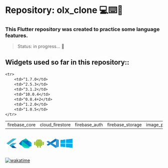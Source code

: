 # Repository: olx_clone 💻⌨️📁
### This Flutter repository was created to practice some language features.

> Status: in progress... 🚧 
## Widgets used so far in this repository::

<table>
    <tr>
        <td>firebase_core</td>
        <td>cloud_firestore</td>
        <td>firebase_auth</td>
        <td>firebase_storage</td>
        <td>image_picker</td>
        <td>brasil_fields</td>
        <td>validadores</td>  
    </tr>

    <tr>
        <td>^1.7.0</td>
        <td>^2.5.3</td>
        <td>^3.1.2</td>
        <td>^10.0.4</td>
        <td>^0.8.4+2</td>
        <td>^1.2.0</td>
        <td>^1.0.5</td>
    </tr>
</table>

<div style="display: inline_block"><br/>
    <img align="center" alt="flutter" height="30" width="40" src="https://raw.githubusercontent.com/devicons/devicon/master/icons/flutter/flutter-original.svg" />
    <img align="center" alt="dart" height="30" width="40" src="https://raw.githubusercontent.com/devicons/devicon/master/icons/dart/dart-original.svg" />
    <img align="center" alt="android" height="30" width="40" src="https://raw.githubusercontent.com/devicons/devicon/master/icons/android/android-original.svg" />
    <img align="center" alt="VsCode" height="30" width="40" src="https://raw.githubusercontent.com/devicons/devicon/master/icons/vscode/vscode-original.svg" />
    <img align="center" alt="Windows" height="30" width="40" src="https://raw.githubusercontent.com/devicons/devicon/master/icons/windows8/windows8-original.svg" />
</div><br />

[![wakatime](https://wakatime.com/badge/user/b5a60b2c-4302-4698-a232-2e6cf19ddd4e.svg)](https://wakatime.com/@b5a60b2c-4302-4698-a232-2e6cf19ddd4e)